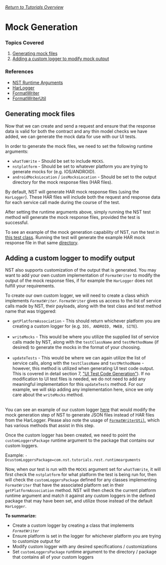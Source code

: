 [_Return to Tutorials Overview_](../README.md)

# Mock Generation

### Topics Covered

1. [Generating mock files](#generating-mock-files)
2. [Adding a custom logger to modify mock output](#adding-a-custom-logger-to-modify-output)

### References
- [NST Runtime Arguments](../../NST/README.md#runtime-arguments)
- [HarLogger](../../NST/src/main/java/com/ebay/service/logger/platforms/HarLogger.java)
- [FormatWriter](../../NST/src/main/java/com/ebay/service/logger/FormatWriter.java)
- [FormatWriterUtil](../../NST/src/main/java/com/ebay/service/logger/FormatWriterUtil.java)

## Generating mock files
Now that we can create and send a request and ensure that the response data is valid for both the contract and any thin model checks we have added, we can generate the mock data for use with our UI tests.

In order to generate the mock files, we need to set the following runtime arguments:

- `whatToWrite` - Should be set to include `MOCKS`.
- `nstplatform` - Should be set to whatever platform you are trying to generate mocks for (e.g. IOS/ANDROID).
- `androidMocksLocation` / `iosMocksLocation` - Should be set to the output directory for the mock response files (HAR files).

By default, NST will generate HAR mock response files (using the `HarLogger`). These HAR files will include both the request and response data for each service call made during the course of the test.

After setting the runtime arguments above, simply running the NST test method will generate the mock response files, provided the test is successful.

To see an example of the mock generation capability of NST, run the test in [this test class](src/test/java/com/ebay/nst/tutorials/rest/mockgeneration). Running the test will generate the example HAR mock response file in that same [directory](src/test/java/com/ebay/nst/tutorials/rest/mockgeneration).

## Adding a custom logger to modify output

NST also supports customization of the output that is generated. You may want to add your own custom implementation of `FormatWriter` to modify the output of the mock response files, if for example the `HarLogger` does not fulfill your requirements.

To create our own custom logger, we will need to create a class which implements *`FormatWriter`*. `FormatWriter` gives us access to the list of service calls made by NST, their payloads, along with the test class and test method name that was triggered:

- `getPlatformAssociation` - This should return whichever platform you are creating a custom logger for (e.g. `IOS, ANDROID, MWEB, SITE`).<br><br>
- `writeMocks` - This would be where you utilize the supplied list of service calls made by NST, along with the `testClassName` and `testMethodName` (if desired) to generate the mocks in the format of your choosing.<br><br>
- `updateTests` - This would be where we can again utilize the list of service calls, along with the `testClassName` and `testMethodName` - however, this method is utilized when generating UI test code output. This is covered in detail section 7, ["UI Test Code Generation"](../UITestCodeGeneration/README.md)). If no modification to UI test files is needed, we do not need to add any meaningful implementation for this `updateTests` method. For our example, we will skip adding any implementation here, since we only care about the `writeMocks` method.<br><br>

You can see an example of our custom logger [here](src/test/java/com/ebay/nst/tutorials/rest/mockgeneration/MockGenerationCustomFormatWriter.java) that would modify the mock generation step of NST to generate JSON files instead of HAR files from the HarLogger. Please also note the usage of [`FormatWriterUtil`](../../NST/src/main/java/com/ebay/service/logger/FormatWriterUtil.java), which has various methods that assist in this step. 

Once the custom logger has been created, we need to point the `customLoggersPackage` runtime argument to the package that contains our custom loggers.

Example: `-DcustomLoggersPackage=com.nst.tutorials.rest.runtimearguments`

Now, when our test is run with the `MOCKS` argument set for `whatToWrite`, it will first check the `nstplatform` for what platform the test is being run for, then will check the `customLoggersPackage` defined for any classes implementing `FormatWriter` that have the associated platform set in their `getPlatformAssociation` method.
NST will then check the current platform runtime argument and match it against any custom loggers in the defined package that may have been set, and utilize those instead of the default `HarLogger`.

**To summarize:**

- Create a custom logger by creating a class that implements *`FormatWriter`*
- Ensure platform is set in the logger for whichever platform you are trying to customize output for
- Modify custom logger with any desired specifications / customizations
- Set `customLoggersPackage` runtime argument to the directory / package that contains all of your custom loggers
